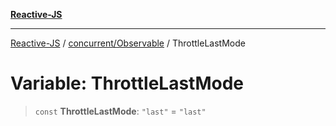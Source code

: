 [**Reactive-JS**](../../../README.md)

***

[Reactive-JS](../../../README.md) / [concurrent/Observable](../README.md) / ThrottleLastMode

# Variable: ThrottleLastMode

> `const` **ThrottleLastMode**: `"last"` = `"last"`
